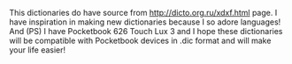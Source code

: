This dictionaries do have source from http://dicto.org.ru/xdxf.html page. I have inspiration in making new dictionaries because I so adore languages! And (PS) I have Pocketbook 626 Touch Lux 3 and I hope these dictionaries will be compatible with Pocketbook devices in .dic format and  will make your life easier!
